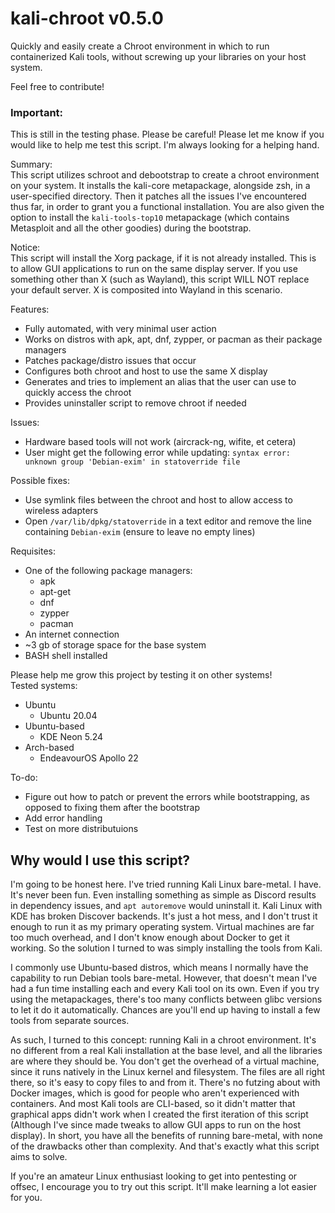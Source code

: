 # kali-chroot v0.5.0
Quickly and easily create a Chroot environment in which to run containerized Kali tools, without screwing up your libraries on your host system.

Feel free to contribute!

### Important:
This is still in the testing phase. Please be careful!
Please let me know if you would like to help me test this script. I'm always looking for a helping hand.

Summary:  
This script utilizes schroot and debootstrap to create a chroot environment on your system. It installs the kali-core metapackage, alongside zsh, in a user-specified directory. Then it patches all the issues I've encountered thus far, in order to grant you a functional installation. You are also given the option to install the ` kali-tools-top10 ` metapackage (which contains Metasploit and all the other goodies) during the bootstrap.

Notice:  
This script will install the Xorg package, if it is not already installed. This is to allow GUI applications to run on the same display server. If you use something other than X (such as Wayland), this script WILL NOT replace your default server. X is composited into Wayland in this scenario.

Features:  
- Fully automated, with very minimal user action
- Works on distros with apk, apt, dnf, zypper, or pacman as their package managers
- Patches package/distro issues that occur
- Configures both chroot and host to use the same X display
- Generates and tries to implement an alias that the user can use to quickly access the chroot
- Provides uninstaller script to remove chroot if needed

Issues:  
 - Hardware based tools will not work (aircrack-ng, wifite, et cetera)
 - User might get the following error while updating: ` syntax error: unknown group 'Debian-exim' in statoverride file `
 
Possible fixes:  
- Use symlink files between the chroot and host to allow access to wireless adapters
- Open ` /var/lib/dpkg/statoverride ` in a text editor and remove the line containing ` Debian-exim ` (ensure to leave no empty lines)

Requisites:  
- One of the following package managers:
    - apk
    - apt-get
    - dnf
    - zypper
    - pacman
- An internet connection
- ~3 gb of storage space for the base system
- BASH shell installed

Please help me grow this project by testing it on other systems!  
Tested systems:  
- Ubuntu
    - Ubuntu 20.04
- Ubuntu-based
    - KDE Neon 5.24
- Arch-based
    - EndeavourOS Apollo 22

To-do:  
- Figure out how to patch or prevent the errors while bootstrapping, as opposed to fixing them after the bootstrap
- Add error handling
- Test on more distributuions

## Why would I use this script?
I'm going to be honest here. I've tried running Kali Linux bare-metal. I have. It's never been fun. Even installing something as simple as Discord results in dependency issues, and ` apt autoremove ` would uninstall it. Kali Linux with KDE has broken Discover backends. It's just a hot mess, and I don't trust it enough to run it as my primary operating system. Virtual machines are far too much overhead, and I don't know enough about Docker to get it working. So the solution I turned to was simply installing the tools from Kali.

I commonly use Ubuntu-based distros, which means I normally have the capability to run Debian tools bare-metal. However, that doesn't mean I've had a fun time installing each and every Kali tool on its own. Even if you try using the metapackages, there's too many conflicts between glibc versions to let it do it automatically. Chances are you'll end up having to install a few tools from separate sources.

As such, I turned to this concept: running Kali in a chroot environment. It's no different from a real Kali installation at the base level, and all the libraries are where they should be. You don't get the overhead of a virtual machine, since it runs natively in the Linux kernel and filesystem. The files are all right there, so it's easy to copy files to and from it. There's no futzing about with Docker images, which is good for people who aren't experienced with containers. And most Kali tools are CLI-based, so it didn't matter that graphical apps didn't work when I created the first iteration of this script (Although I've since made tweaks to allow GUI apps to run on the host display). In short, you have all the benefits of running bare-metal, with none of the drawbacks other than complexity. And that's exactly what this script aims to solve.

If you're an amateur Linux enthusiast looking to get into pentesting or offsec, I encourage you to try out this script. It'll make learning a lot easier for you.
